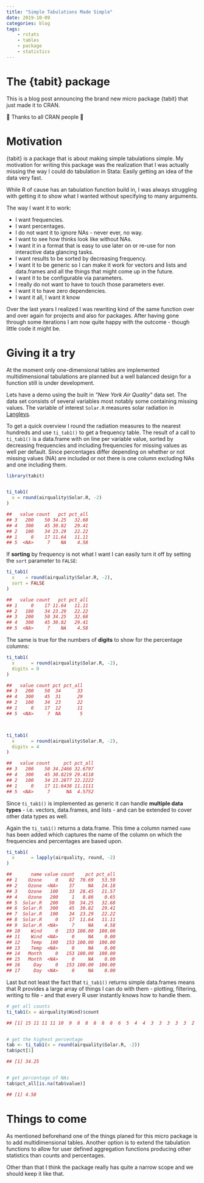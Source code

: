 ```yaml
---
title: "Simple Tabulations Made Simple"
date: 2019-10-09
categories: blog
tags:
    - rstats
    - tables
    - package
    - statistics
---
```



# The {tabit} package


This is a blog post announcing the brand new micro package {tabit} that just made it to CRAN. 

&#128588; Thanks to all CRAN people &#128588;




# Motivation

{tabit} is a package that is about making simple tabulations simple. 
My motivation for writing this package was the realization that I was actually missing the way I could do tabulation in Stata: Easily getting an idea of the data very fast. 

While R of cause has an tabulation function build in, I was always struggling with 
getting it to show what I wanted without specifying to many arguments. 

The way I want it to work:

- I want frequencies.
- I want percentages. 
- I do not want it to ignore NAs - never ever, no way.
- I want to see how thinks look like without NAs.
- I want it in a format that is easy to use later on or re-use for non interactive data glancing tasks. 
- I want results to be sorted by decreasing frequency. 
- I want it to be generic so I can make it work for vectors and lists and data.frames and all the things that might come up in the future. 
- I want it to be configurable via parameters. 
- I really do not want to have to touch those parameters ever. 
- I want it to have zero dependencies.
- I want it all, I want it know

Over the last years I realized I was rewriting kind of the same function over and over again for projects and also for packages. After having gone through some iterations I am now quite happy with the outcome - though little code it might be. 



# Giving it a try


At the moment only one-dimensional tables are implemented multidimensional tabulations are planned but a well balanced design for a function still is under development. 

Lets have a demo using the built in *"New York Air Quality"* data set. The data set consists of several variables most notably some containing missing values. The variable of interest `Solar.R` measures solar radiation in [Langleys](https://en.wikipedia.org/wiki/Langley_(unit)). 

To get a quick overview I round the radiation measures to the nearest hundreds and use `ti_tab1()` to get a frequency table. The result of a call to `ti_tab1()` is a data.frame with on line per variable value, sorted by decreasing frequencies and including frequencies for missing values as well per default. Since percentages differ depending on whether or not missing values (NA) are included or not there is one column 
excluding NAs and one including them. 

```r
library(tabit)


ti_tab1(
  x = round(airquality$Solar.R, -2)
)

##   value count   pct pct_all
## 3   200    50 34.25   32.68
## 4   300    45 30.82   29.41
## 2   100    34 23.29   22.22
## 1     0    17 11.64   11.11
## 5  <NA>     7    NA    4.58
```


If **sorting** by frequency is not what I want I can easily turn it off by setting the `sort` parameter to `FALSE`:

```r
ti_tab1(
  x    = round(airquality$Solar.R, -2), 
  sort = FALSE
)

##   value count   pct pct_all
## 1     0    17 11.64   11.11
## 2   100    34 23.29   22.22
## 3   200    50 34.25   32.68
## 4   300    45 30.82   29.41
## 5  <NA>     7    NA    4.58
```

The same is true for the numbers of **digits** to show for the percentage columns: 

```r
ti_tab1(
  x      = round(airquality$Solar.R, -2), 
  digits = 0
)

##   value count pct pct_all
## 3   200    50  34      33
## 4   300    45  31      29
## 2   100    34  23      22
## 1     0    17  12      11
## 5  <NA>     7  NA       5



ti_tab1(
  x      = round(airquality$Solar.R, -2), 
  digits = 4
)

##   value count     pct pct_all
## 3   200    50 34.2466 32.6797
## 4   300    45 30.8219 29.4118
## 2   100    34 23.2877 22.2222
## 1     0    17 11.6438 11.1111
## 5  <NA>     7      NA  4.5752
```


Since `ti_tab1()` is implemented as generic it can handle **multiple data types** - 
i.e. vectors, data.frames, and lists - and can be extended to cover other data types as well.

Again the `ti_tab1()` returns a data.frame. This time a column named 
`name` has been added which captures the name of the column on which the 
frequencies and percentages are based upon. 


```r
ti_tab1(
  x      = lapply(airquality, round, -2)
)

##       name value count    pct pct_all
## 1    Ozone     0    82  70.69   53.59
## 2    Ozone  <NA>    37     NA   24.18
## 3    Ozone   100    33  28.45   21.57
## 4    Ozone   200     1   0.86    0.65
## 5  Solar.R   200    50  34.25   32.68
## 6  Solar.R   300    45  30.82   29.41
## 7  Solar.R   100    34  23.29   22.22
## 8  Solar.R     0    17  11.64   11.11
## 9  Solar.R  <NA>     7     NA    4.58
## 10    Wind     0   153 100.00  100.00
## 11    Wind  <NA>     0     NA    0.00
## 12    Temp   100   153 100.00  100.00
## 13    Temp  <NA>     0     NA    0.00
## 14   Month     0   153 100.00  100.00
## 15   Month  <NA>     0     NA    0.00
## 16     Day     0   153 100.00  100.00
## 17     Day  <NA>     0     NA    0.00
```
  

Last but not least the fact that `ti_tab1()` returns simple data.frames means 
that R provides a large array of things I can do with them - plotting, filtering, writing to file - and that every R user instantly knows how to handle them. 


```r
# get all counts
ti_tab1(x = airquality$Wind)$count

## [1] 15 11 11 11 10  9  8  8  8  8  8  6  5  4  4  3  3  3  3  3  2  1  1  1  1  1  1  1  1  1  1  0


# get the highest percentage
tab <- ti_tab1(x = round(airquality$Solar.R, -2))
tab$pct[1]

## [1] 34.25


# get percentage of NAs
tab$pct_all[is.na(tab$value)]

## [1] 4.58
```


# Things to come 

As mentioned beforehand one of the things planed for this micro package is to add multidimensional tables. Another option is to extend the tabulation functions to allow for user defined aggregation functions producing other statistics than counts and percentages. 

Other than that I think the package really has quite a narrow scope and we should keep it like that. 


























